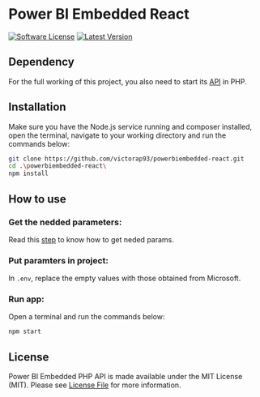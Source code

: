 # Power BI Embedded React

[![Software License](https://img.shields.io/badge/license-MIT-brightgreen.svg)](LICENSE)
[![Latest Version](https://img.shields.io/github/release/victorap93/powerbiembedded-react.svg?style=flat-square)](https://github.com/victorap93/powerbiembedded-react/releases)


## Dependency

For the full working of this project, you also need to start its [API](https://github.com/victorap93/powerbiembedded-php-api) in PHP.


## Installation

Make sure you have the Node.js service running and composer installed, open the terminal, navigate to your working directory and run the commands below:

```bash
git clone https://github.com/victorap93/powerbiembedded-react.git
cd .\powerbiembedded-react\
npm install
```


## How to use

### Get the nedded parameters:

Read this [step](https://docs.microsoft.com/en-us/power-bi/developer/embedded/embed-sample-for-customers?tabs=net-core#step-5---get-the-embedding-parameter-values) to know how to get neded params.

### Put paramters in project:

In `.env`, replace the empty values ​​with those obtained from Microsoft.

### Run app:

Open a terminal and run the commands below:

```bash
npm start
```


## License

Power BI Embedded PHP API is made available under the MIT License (MIT). Please see [License File](LICENSE) for more information.